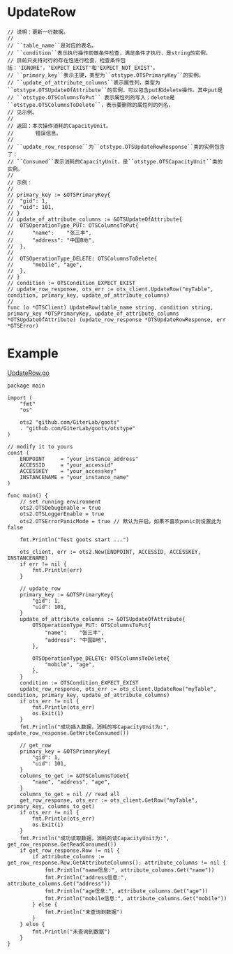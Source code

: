 UpdateRow
=========
	
	// 说明：更新一行数据。
	//
	// ``table_name``是对应的表名。
	// ``condition``表示执行操作前做条件检查，满足条件才执行，是string的实例。
	// 目前只支持对行的存在性进行检查，检查条件包括：'IGNORE'，'EXPECT_EXIST'和'EXPECT_NOT_EXIST'。
	// ``primary_key``表示主键，类型为``otstype.OTSPrimaryKey``的实例。
	// ``update_of_attribute_columns``表示属性列，类型为``otstype.OTSUpdateOfAttribute``的实例，可以包含put和delete操作。其中put是
	// ``otstype.OTSColumnsToPut`` 表示属性列的写入；delete是``otstype.OTSColumnsToDelete``，表示要删除的属性列的列名，
	// 见示例。
	//
	// 返回：本次操作消耗的CapacityUnit。
	//       错误信息。
	//
	// ``update_row_response``为``otstype.OTSUpdateRowResponse``类的实例包含了：
	// ``Consumed``表示消耗的CapacityUnit，是``otstype.OTSCapacityUnit``类的实例。
	//
	// 示例：
	//
	// primary_key := &OTSPrimaryKey{
	// 	"gid": 1,
	// 	"uid": 101,
	// }
	// update_of_attribute_columns := &OTSUpdateOfAttribute{
	// 	OTSOperationType_PUT: OTSColumnsToPut{
	// 		"name":    "张三丰",
	// 		"address": "中国B地",
	// 	},
	//
	// 	OTSOperationType_DELETE: OTSColumnsToDelete{
	// 		"mobile", "age",
	// 	},
	// }
	// condition := OTSCondition_EXPECT_EXIST
	// update_row_response, ots_err := ots_client.UpdateRow("myTable", condition, primary_key, update_of_attribute_columns)
	//
	func (o *OTSClient) UpdateRow(table_name string, condition string, primary_key *OTSPrimaryKey, update_of_attribute_columns *OTSUpdateOfAttribute) (update_row_response *OTSUpdateRowResponse, err *OTSError)

Example
=======
[UpdateRow.go](https://github.com/GiterLab/goots/blob/master/example/8-UpdateRow.go)

	package main
	
	import (
		"fmt"
		"os"
	
		ots2 "github.com/GiterLab/goots"
		. "github.com/GiterLab/goots/otstype"
	)
	
	// modify it to yours
	const (
		ENDPOINT     = "your_instance_address"
		ACCESSID     = "your_accessid"
		ACCESSKEY    = "your_accesskey"
		INSTANCENAME = "your_instance_name"
	)
	
	func main() {
		// set running environment
		ots2.OTSDebugEnable = true
		ots2.OTSLoggerEnable = true
		ots2.OTSErrorPanicMode = true // 默认为开启，如果不喜欢panic则设置此为false
	
		fmt.Println("Test goots start ...")
	
		ots_client, err := ots2.New(ENDPOINT, ACCESSID, ACCESSKEY, INSTANCENAME)
		if err != nil {
			fmt.Println(err)
		}
	
		// update_row
		primary_key := &OTSPrimaryKey{
			"gid": 1,
			"uid": 101,
		}
		update_of_attribute_columns := &OTSUpdateOfAttribute{
			OTSOperationType_PUT: OTSColumnsToPut{
				"name":    "张三丰",
				"address": "中国B地",
			},
	
			OTSOperationType_DELETE: OTSColumnsToDelete{
				"mobile", "age",
			},
		}
		condition := OTSCondition_EXPECT_EXIST
		update_row_response, ots_err := ots_client.UpdateRow("myTable", condition, primary_key, update_of_attribute_columns)
		if ots_err != nil {
			fmt.Println(ots_err)
			os.Exit(1)
		}
		fmt.Println("成功插入数据，消耗的写CapacityUnit为:", update_row_response.GetWriteConsumed())
	
		// get_row
		primary_key = &OTSPrimaryKey{
			"gid": 1,
			"uid": 101,
		}
		columns_to_get := &OTSColumnsToGet{
			"name", "address", "age",
		}
		columns_to_get = nil // read all
		get_row_response, ots_err := ots_client.GetRow("myTable", primary_key, columns_to_get)
		if ots_err != nil {
			fmt.Println(ots_err)
			os.Exit(1)
		}
		fmt.Println("成功读取数据，消耗的读CapacityUnit为:", get_row_response.GetReadConsumed())
		if get_row_response.Row != nil {
			if attribute_columns := get_row_response.Row.GetAttributeColumns(); attribute_columns != nil {
				fmt.Println("name信息:", attribute_columns.Get("name"))
				fmt.Println("address信息:", attribute_columns.Get("address"))
				fmt.Println("age信息:", attribute_columns.Get("age"))
				fmt.Println("mobile信息:", attribute_columns.Get("mobile"))
			} else {
				fmt.Println("未查询到数据")
			}
		} else {
			fmt.Println("未查询到数据")
		}
	}